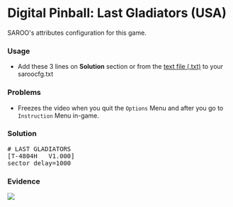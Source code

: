 # Digital Pinball: Last Gladiators (USA)

SAROO's attributes configuration for this game.

### Usage

- Add these 3 lines on **Solution** section or from the [text file (.txt)](./config.txt) to your saroocfg.txt

### Problems

- Freezes the video when you quit the `Options` Menu and after you go to `Instruction` Menu in-game.

### Solution

<pre># LAST GLADIATORS
[T-4804H   V1.000]
sector_delay=1000</pre>

### Evidence

[![](https://img.youtube.com/vi/80jjlTDehb8/0.jpg)](https://youtu.be/80jjlTDehb8)
